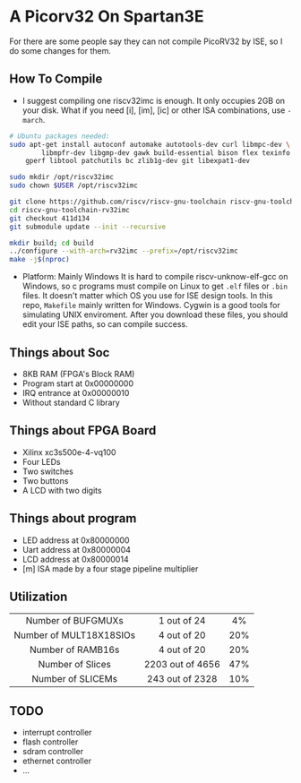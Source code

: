# A Picorv32 On Spartan3E  

For there are some people say they can not compile PicoRV32 by ISE, so I do some changes for them.  

## How To Compile  

- I suggest compiling one riscv32imc is enough. It only occupies 2GB on your disk. What if you need [i], [im], [ic] or other ISA combinations, use `-march`.

```bash
# Ubuntu packages needed:
sudo apt-get install autoconf automake autotools-dev curl libmpc-dev \
        libmpfr-dev libgmp-dev gawk build-essential bison flex texinfo \
    gperf libtool patchutils bc zlib1g-dev git libexpat1-dev

sudo mkdir /opt/riscv32imc
sudo chown $USER /opt/riscv32imc

git clone https://github.com/riscv/riscv-gnu-toolchain riscv-gnu-toolchain-rv32imc
cd riscv-gnu-toolchain-rv32imc
git checkout 411d134
git submodule update --init --recursive

mkdir build; cd build
../configure --with-arch=rv32imc --prefix=/opt/riscv32imc
make -j$(nproc)
```

- Platform: Mainly Windows
It is hard to compile riscv-unknow-elf-gcc on Windows, so c programs must compile on Linux to get `.elf` files or `.bin` files. It doesn't matter which OS you use for ISE design tools. In this repo, `Makefile` mainly written for Windows. Cygwin is a good tools for simulating UNIX enviroment. After you download these files, you should edit your ISE paths, so can compile success. 

## Things about Soc

- 8KB RAM (FPGA's Block RAM)
- Program start at 0x00000000
- IRQ entrance at 0x00000010
- Without standard C library  

## Things about FPGA Board

- Xilinx xc3s500e-4-vq100
- Four LEDs
- Two switches
- Two buttons
- A LCD with two digits

## Things about program

- LED address at 0x80000000
- Uart address at 0x80000004
- LCD address at 0x80000014
- [m] ISA made by a four stage pipeline multiplier

## Utilization  
|      |      |      |
| :----: | :----: | :----: |
|  Number of BUFGMUXs    |  1 out of 24    |   4%   |
|  Number of MULT18X18SIOs     |  4 out of 20    |    20%   |
|  Number of RAMB16s   |  4 out of 20    |   20%    |
| Number of Slices |2203 out of 4656|47%|
| Number of SLICEMs  |243 out of 2328|10%|

## TODO
- interrupt controller
- flash controller
- sdram controller
- ethernet controller
- ...
